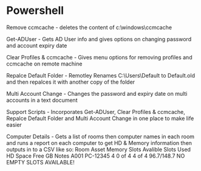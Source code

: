 Powershell
==========
Remove ccmcache - deletes the content of c:\windows\ccmcache

Get-ADUser - Gets AD User info and gives options on changing password and account expiry date

Clear Profiles & ccmcache - Gives menu options for removing profiles and ccmcache on remote machine

Repalce Default Folder - Remotley Renames C:\Users\Default to Default.old and then repalces it with another copy of the folder

Multi Account Change - Changes the password and expiry date on multi accounts in a text document

Support Scripts - Incorporates Get-ADUser, Clear Profiles & ccmcache, Repalce Default Folder and Multi Account Change in one place to make life easier

Computer Details - Gets a list of rooms then computer names in each room and runs a report on each computer to get HD & Memory information then outputs in to a CSV like so:
Room	Asset	    Memory	Slots Avalible	Slots Used	HD Space Free GB	Notes
A001 	PC-12345 	4	      0 of 4 	        4 of 4 	    96.7/148.7 	      NO EMPTY SLOTS AVAILABLE!
